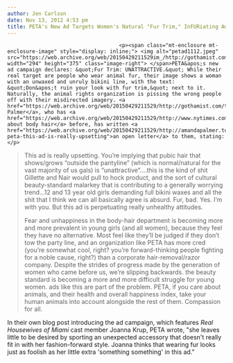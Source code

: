 ```yaml
---
author: Jen Carlson
date: Nov 13, 2012 4:53 pm
title: PETA's New Ad Targets Women's Natural "Fur Trim," InFURiating Amanda Palmer
---
```


	
										<p><span class="mt-enclosure mt-enclosure-image" style="display: inline;"> <img alt="petad1112.jpeg" src="https://web.archive.org/web/20150429211529im_/http://gothamist.com/attachments/arts_jen/petad1112.jpeg" width="294" height="375" class="image-right"> </span>PETA&apos;s new ad campaign declares: &quot;Fur Trim: UNATTRACTIVE.&quot; While their real target are people who wear animal fur, their image shows a woman with an unwaxed and unruly bikini line, with the text: &quot;Don&apos;t ruin your look with fur trim,&quot; next to it. Naturally, the animal rights organization is pissing the wrong people off with their misdirected imagery. <a href="https://web.archive.org/web/20150429211529/http://gothamist.com/tags/amandapalmer">Amanda Palmer</a>, who has <a href="https://web.archive.org/web/20150429211529/http://www.nytimes.com/2010/04/15/fashion/15skin.html">spoken about body hair</a> before, has written <a href="https://web.archive.org/web/20150429211529/http://amandapalmer.tumblr.com/post/35652469447/dear-peta-this-ad-is-really-upsetting">an open letter</a> to them, stating:</p>

<blockquote>This ad is really upsetting. You&#x2019;re implying that pubic hair that shows/grows &#x201C;outside the pantyline&#x201D; (which is normal/natural for the vast majority of us gals) is &#x201C;unattractive&#x201D;&#x2026;.this is the kind of shit Gillette and Nair would pull to hock product, and the sort of cultural beauty-standard malarkey that is contributing to a generally worrying trend&#x2026;12 and 13 year old girls demanding full bikini waxes and all the shit that I think we can all basically agree is absurd. Fur, bad. Yes. I&#x2019;m with you. But this ad is perpetuating really unhealthy attitudes. 

<p>Fear and unhappiness in the body-hair department is becoming more and more prevalent in young girls (and all women), because they feel they have no alternative. Most feel like they&#x2019;ll be judged if they don&#x2019;t tow the party line, and an organization like PETA has more cred (you&#x2019;re somewhat cool, right? you&#x2019;re forward-thinking people fighting for a noble cause, right?) than a corporate hair-removal/razor company. Despite the strides of progress made by the generation of women who came before us, we&#x2019;re slipping backwards. the beauty standard is becoming a more and more difficult struggle for young women. ads like this are part of the problem. PETA, if you care about animals, and their health and overall happiness index, take your human animals into account alongside the rest of them. Compassion for all.</p></blockquote><p></p>

<p>In their own blog post introducing the ad campaign, which features <em>Real Housewives of Miami</em> cast member Joanna Krup, PETA wrote, &quot;she leaves little to be desired by sporting an unexpected accessory that doesn&apos;t really fit in with her fashion-forward style. Joanna thinks that wearing fur looks just as foolish as her little extra &apos;something something&apos; in this ad.&quot;</p>					
										
									
				